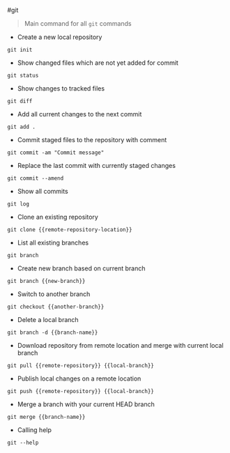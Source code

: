 #git

> Main command for all `git` commands

- Create a new local repository

`git init`

- Show changed files which are not yet added for commit

`git status`

- Show changes to tracked files

`git diff`

- Add all current changes to the next commit

`git add .`

- Commit staged files to the repository with comment

`git commit -am "Commit message"`

- Replace the last commit with currently staged changes

`git commit --amend`

- Show all commits

`git log`

- Clone an existing repository

`git clone {{remote-repository-location}}`

- List all existing branches

`git branch`

- Create new branch based on current branch

`git branch {{new-branch}}`

- Switch to another branch

`git checkout {{another-branch}}`

- Delete a local branch

`git branch -d {{branch-name}}`

- Download repository from remote location and merge with current local branch

`git pull {{remote-repository}} {{local-branch}}`

- Publish local changes on a remote location

`git push {{remote-repository}} {{local-branch}}`

- Merge a branch with your current HEAD branch

`git merge {{branch-name}}`

- Calling help

`git --help`
